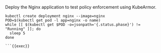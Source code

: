 Deploy the Nginx application to test policy enforcement using KubeArmor.

```plain
kubectl create deployment nginx --image=nginx
POD=$(kubectl get pod -l app=nginx -o name)
while [[ $(kubectl get $POD -o=jsonpath='{.status.phase}') != "Running" ]]; do
  sleep 5  
done

```{{exec}}
